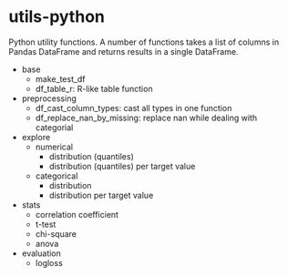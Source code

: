 # utils-python
Python utility functions. A number of functions takes a list of columns in Pandas DataFrame and returns results in a single DataFrame.
- base
  - make_test_df
  - df_table_r: R-like table function
- preprocessing
  - df_cast_column_types: cast all types in one function
  - df_replace_nan_by_missing: replace nan while dealing with categorial
- explore
  - numerical
    - distribution (quantiles)
    - distribution (quantiles) per target value
  - categorical
    - distribution
    - distribution per target value
- stats
  - correlation coefficient 
  - t-test
  - chi-square
  - anova
- evaluation
  - logloss
